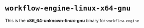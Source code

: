 # `workflow-engine-linux-x64-gnu`

This is the **x86_64-unknown-linux-gnu** binary for `workflow-engine`
